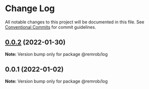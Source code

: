 # Change Log

All notable changes to this project will be documented in this file.
See [Conventional Commits](https://conventionalcommits.org) for commit guidelines.

## [0.0.2](https://bitbucket.org/remrob/r2ecosystem/compare/@remrob/log@0.0.1...@remrob/log@0.0.2) (2022-01-30)

**Note:** Version bump only for package @remrob/log





## 0.0.1 (2022-01-02)

**Note:** Version bump only for package @remrob/log
